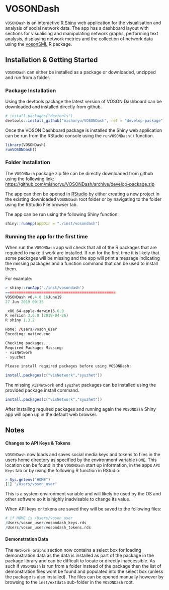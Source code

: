 # VOSONDash

`VOSONDash` is an interactive [R Shiny](https://shiny.rstudio.com/) web application for the visualisation and analysis 
of social network data. The app has a dashboard layout with sections for visualising and manipulating network graphs, performing text analysis, displaying network metrics and the collection of network data using the [vosonSML](https://github.com/vosonlab/vosonSML) R package.

## Installation & Getting Started

`VOSONDash` can either be installed as a package or downloaded, unzipped and run from a folder.

### Package Installation

Using the devtools package the latest version of VOSON Dashboard can be downloaded and installed directly from github.

```R
# install.packages("devtools")
devtools::install_github("mishoryu/VOSONDash", ref = "develop-package")
```

Once the VOSON Dashboard package is installed the Shiny web application can be run from the RStudio console using the `runVOSONDash()` function.

```R
library(VOSONDash)
runVOSONDash()
```

### Folder Installation 

The `VOSONDash` package zip file can be directly downloaded from github using the following link: https://github.com/mishoryu/VOSONDash/archive/develop-package.zip

The app can then be opened in [RStudio](https://www.rstudio.com/) by either creating a new project in the existing 
downloaded `VOSONDash` root folder or by navigating to the folder using the RStudio File browser tab. 

The app can be run using the following Shiny function:
```R
shiny::runApp(appDir = "./inst/vosondash")
```

### Running the app for the first time

When run the `VOSONDash` app will check that all of the R packages that are required to make it work are installed. If 
run for the first time it is likely that some packages will be missing and the app will print a message indicating the
missing packages and a function command that can be used to install them.

For example:

```R
> shiny::runApp('./inst/vosondash')
=================================================
VOSONDash v0.4.0 16June19 
27 Jun 2019 09:35

 x86_64-apple-darwin15.6.0 
R version 3.6.0 (2019-04-26)
R shiny 1.3.2 

Home: /Users/voson_user
Encoding: native.enc 

Checking packages...
Required Packages Missing:
- visNetwork
- syuzhet

Please install required packages before using VOSONDash:

install.packages(c("visNetwork","syuzhet"))
```

The missing `visNetwork` and `syuzhet` packages can be installed using the provided package install command.

```R
install.packages(c("visNetwork","syuzhet"))
```

After installing required packages and running again the `VOSONDash` Shiny app will open up in the default web browser.

## Notes

#### Changes to API Keys & Tokens

`VOSONDash` now loads and saves social media keys and tokens to files in the users home directory as specified by the environment variable `HOME`. This location can be found in the `VOSONDash` start up information, in the apps `API Keys` 
tab or by using the following R function in RStudio:

```R
> Sys.getenv("HOME")
[1] "/Users/voson_user"
```

This is a system environment variable and will likely be used by the OS and other software so it is highly inadvisable 
to change its value.

When API keys or tokens are saved they will be saved to the following files:

```R
# if HOME is /Users/voson_user
/Users/voson_user/vosondash_keys.rds
/Users/voson_user/vosondash_tokens.rds
```

#### Demonstration Data

The `Network Graphs` section now contains a select box for loading demonstration data as the data is installed as part 
of the package in the package library and can be difficult to locate or directly inaccessible. As such if `VOSONDash` 
is run from a folder instead of the package then the list of demonstration files wont be found and populated into the 
select box (unless the package is also installed). The files can be opened manually however by browsing to the `inst/extdata` sub-folder in the `VOSONDash` root.